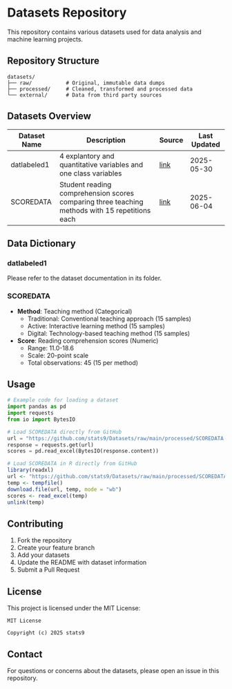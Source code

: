 # Datasets Repository

This repository contains various datasets used for data analysis and machine learning projects.

## Repository Structure

```
datasets/
├── raw/           # Original, immutable data dumps
├── processed/     # Cleaned, transformed and processed data
└── external/      # Data from third party sources
```

## Datasets Overview

| Dataset Name | Description | Source | Last Updated |
|--------------|-------------|---------|--------------|
| datlabeled1  | 4 explantory and quantitative variables and one class variables | [link](https://github.com/stats9/Datasets/blob/main/processed/datlabeled1.xlsx) | 2025-05-30 |
| SCOREDATA | Student reading comprehension scores comparing three teaching methods with 15 repetitions each | [link](processed/SCOREDATA.csv) | 2025-06-04 |

## Data Dictionary

### datlabeled1
Please refer to the dataset documentation in its folder.

### SCOREDATA
- **Method**: Teaching method (Categorical)
  - Traditional: Conventional teaching approach (15 samples)
  - Active: Interactive learning method (15 samples)
  - Digital: Technology-based teaching method (15 samples)
- **Score**: Reading comprehension scores (Numeric)
  - Range: 11.0-18.6
  - Scale: 20-point scale
  - Total observations: 45 (15 per method)

## Usage

```python
# Example code for loading a dataset
import pandas as pd
import requests
from io import BytesIO

# Load SCOREDATA directly from GitHub
url = "https://github.com/stats9/Datasets/raw/main/processed/SCOREDATA.xlsx"
response = requests.get(url)
scores = pd.read_excel(BytesIO(response.content))
```

```r
# Load SCOREDATA in R directly from GitHub
library(readxl)
url <- "https://github.com/stats9/Datasets/raw/main/processed/SCOREDATA.xlsx"
temp <- tempfile()
download.file(url, temp, mode = "wb")
scores <- read_excel(temp)
unlink(temp)
```

## Contributing

1. Fork the repository
2. Create your feature branch
3. Add your datasets
4. Update the README with dataset information
5. Submit a Pull Request

## License

This project is licensed under the MIT License:

```
MIT License

Copyright (c) 2025 stats9
```

## Contact

For questions or concerns about the datasets, please open an issue in this repository.